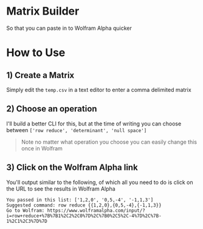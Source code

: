# Matrix Builder

So that you can paste in to Wolfram Alpha quicker

# How to Use

## 1) Create a Matrix

Simply edit the `temp.csv` in a text editor to enter a comma delimited matrix

## 2) Choose an operation

I'll build a better CLI for this, but at the time of writing you can choose between `['row reduce', 'determinant', 'null space']`

> Note no matter what operation you choose you can easily change this once in Wolfram


## 3) Click on the Wolfram Alpha link

You'll output similar to the following, of which all you need to do is click on the URL to see the results in Wolfram Alpha

```
You passed in this list: ['1,2,0', '0,5,-4', '-1,1,3']
Suggested command: row reduce {{1,2,0},{0,5,-4},{-1,1,3}}
Go to Wolfram: https://www.wolframalpha.com/input/?i=row+reduce+%7B%7B1%2C2%2C0%7D%2C%7B0%2C5%2C-4%7D%2C%7B-1%2C1%2C3%7D%7D
```
